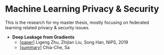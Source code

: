 # Machine Learning Privacy & Security
This is the research for my master thesis, mostly focusing on federated learning related privacy & security issues.

- **Deep Leakage from Gradients** 
    - [[paper](https://papers.nips.cc/paper/2019/file/60a6c4002cc7b29142def8871531281a-Paper.pdf)] Ligeng Zhu, Zhijian Liu, Song Han, NIPS, 2019
    - [[summary](./deep_leakage_from-gradients.md)] Chia-Che, Sa
   
